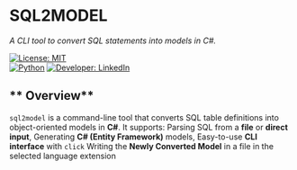 # **SQL2MODEL**

_A CLI tool to convert SQL statements into models in C#._

[![License: MIT](https://img.shields.io/badge/License-MIT-blue.svg)](LICENSE)  
[![Python](https://img.shields.io/badge/python-3.12+-blue.svg)](https://www.python.org/)
[![Developer: LinkedIn](https://img.shields.io/badge/LinkedIn-Developer-blue.svg)](https://www.linkedin.com/in/eujenyu)

<!-- [![Build](https://github.com/Ujenyhu/sql2model/actions/workflows/build.yml/badge.svg)](https://github.com/Ujenyhu/sql2model/actions) -->

## ** Overview**

`sql2model` is a command-line tool that converts SQL table definitions into object-oriented models in  **C#**.
It supports:
Parsing SQL from a **file** or **direct input**,
Generating  **C# (Entity Framework)** models,
Easy-to-use **CLI interface** with `click`
Writing the **Newly Converted Model** in a file in the selected language extension 
<!-- **Python (SQLAlchemy)** or -->